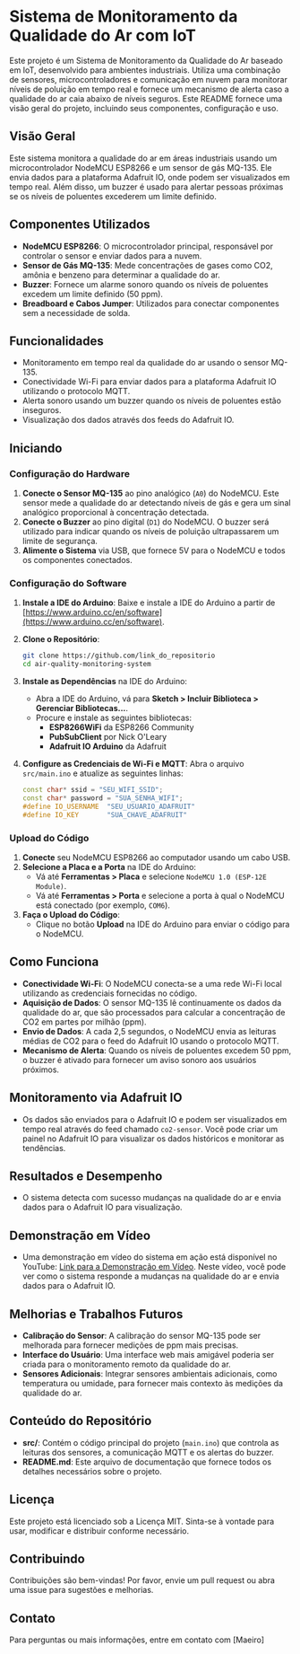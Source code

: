 # Sistema de Monitoramento da Qualidade do Ar com IoT

Este projeto é um Sistema de Monitoramento da Qualidade do Ar baseado em IoT, desenvolvido para ambientes industriais. Utiliza uma combinação de sensores, microcontroladores e comunicação em nuvem para monitorar níveis de poluição em tempo real e fornece um mecanismo de alerta caso a qualidade do ar caia abaixo de níveis seguros. Este README fornece uma visão geral do projeto, incluindo seus componentes, configuração e uso.

## Visão Geral

Este sistema monitora a qualidade do ar em áreas industriais usando um microcontrolador NodeMCU ESP8266 e um sensor de gás MQ-135. Ele envia dados para a plataforma Adafruit IO, onde podem ser visualizados em tempo real. Além disso, um buzzer é usado para alertar pessoas próximas se os níveis de poluentes excederem um limite definido.

## Componentes Utilizados

- **NodeMCU ESP8266**: O microcontrolador principal, responsável por controlar o sensor e enviar dados para a nuvem.
- **Sensor de Gás MQ-135**: Mede concentrações de gases como CO2, amônia e benzeno para determinar a qualidade do ar.
- **Buzzer**: Fornece um alarme sonoro quando os níveis de poluentes excedem um limite definido (50 ppm).
- **Breadboard e Cabos Jumper**: Utilizados para conectar componentes sem a necessidade de solda.

## Funcionalidades

- Monitoramento em tempo real da qualidade do ar usando o sensor MQ-135.
- Conectividade Wi-Fi para enviar dados para a plataforma Adafruit IO utilizando o protocolo MQTT.
- Alerta sonoro usando um buzzer quando os níveis de poluentes estão inseguros.
- Visualização dos dados através dos feeds do Adafruit IO.

## Iniciando

### Configuração do Hardware

1. **Conecte o Sensor MQ-135** ao pino analógico (`A0`) do NodeMCU. Este sensor mede a qualidade do ar detectando níveis de gás e gera um sinal analógico proporcional à concentração detectada.
2. **Conecte o Buzzer** ao pino digital (`D1`) do NodeMCU. O buzzer será utilizado para indicar quando os níveis de poluição ultrapassarem um limite de segurança.
3. **Alimente o Sistema** via USB, que fornece 5V para o NodeMCU e todos os componentes conectados.

### Configuração do Software

1. **Instale a IDE do Arduino**: Baixe e instale a IDE do Arduino a partir de [https://www.arduino.cc/en/software](https://www.arduino.cc/en/software).
2. **Clone o Repositório**:
   ```sh
   git clone https://github.com/link_do_repositorio
   cd air-quality-monitoring-system
   ```
3. **Instale as Dependências** na IDE do Arduino:

   - Abra a IDE do Arduino, vá para **Sketch > Incluir Biblioteca > Gerenciar Bibliotecas...**.
   - Procure e instale as seguintes bibliotecas:
     - **ESP8266WiFi** da ESP8266 Community
     - **PubSubClient** por Nick O'Leary
     - **Adafruit IO Arduino** da Adafruit

4. **Configure as Credenciais de Wi-Fi e MQTT**: Abra o arquivo `src/main.ino` e atualize as seguintes linhas:
   ```cpp
   const char* ssid = "SEU_WIFI_SSID";
   const char* password = "SUA_SENHA_WIFI";
   #define IO_USERNAME  "SEU_USUARIO_ADAFRUIT"
   #define IO_KEY       "SUA_CHAVE_ADAFRUIT"
   ```

### Upload do Código

1. **Conecte** seu NodeMCU ESP8266 ao computador usando um cabo USB.
2. **Selecione a Placa e a Porta** na IDE do Arduino:
   - Vá até **Ferramentas > Placa** e selecione `NodeMCU 1.0 (ESP-12E Module)`.
   - Vá até **Ferramentas > Porta** e selecione a porta à qual o NodeMCU está conectado (por exemplo, `COM6`).
3. **Faça o Upload do Código**:
   - Clique no botão **Upload** na IDE do Arduino para enviar o código para o NodeMCU.

## Como Funciona

- **Conectividade Wi-Fi**: O NodeMCU conecta-se a uma rede Wi-Fi local utilizando as credenciais fornecidas no código.
- **Aquisição de Dados**: O sensor MQ-135 lê continuamente os dados da qualidade do ar, que são processados para calcular a concentração de CO2 em partes por milhão (ppm).
- **Envio de Dados**: A cada 2,5 segundos, o NodeMCU envia as leituras médias de CO2 para o feed do Adafruit IO usando o protocolo MQTT.
- **Mecanismo de Alerta**: Quando os níveis de poluentes excedem 50 ppm, o buzzer é ativado para fornecer um aviso sonoro aos usuários próximos.

## Monitoramento via Adafruit IO

- Os dados são enviados para o Adafruit IO e podem ser visualizados em tempo real através do feed chamado `co2-sensor`. Você pode criar um painel no Adafruit IO para visualizar os dados históricos e monitorar as tendências.

## Resultados e Desempenho

- O sistema detecta com sucesso mudanças na qualidade do ar e envia dados para o Adafruit IO para visualização.

## Demonstração em Vídeo

- Uma demonstração em vídeo do sistema em ação está disponível no YouTube: [Link para a Demonstração em Vídeo](https://www.youtube.com/watch?v=MxF7MBbYLZM). Neste vídeo, você pode ver como o sistema responde a mudanças na qualidade do ar e envia dados para o Adafruit IO.

## Melhorias e Trabalhos Futuros

- **Calibração do Sensor**: A calibração do sensor MQ-135 pode ser melhorada para fornecer medições de ppm mais precisas.
- **Interface do Usuário**: Uma interface web mais amigável poderia ser criada para o monitoramento remoto da qualidade do ar.
- **Sensores Adicionais**: Integrar sensores ambientais adicionais, como temperatura ou umidade, para fornecer mais contexto às medições da qualidade do ar.

## Conteúdo do Repositório

- **src/**: Contém o código principal do projeto (`main.ino`) que controla as leituras dos sensores, a comunicação MQTT e os alertas do buzzer.
- **README.md**: Este arquivo de documentação que fornece todos os detalhes necessários sobre o projeto.

## Licença

Este projeto está licenciado sob a Licença MIT. Sinta-se à vontade para usar, modificar e distribuir conforme necessário.

## Contribuindo

Contribuições são bem-vindas! Por favor, envie um pull request ou abra uma issue para sugestões e melhorias.

## Contato

Para perguntas ou mais informações, entre em contato com [Maeiro]
